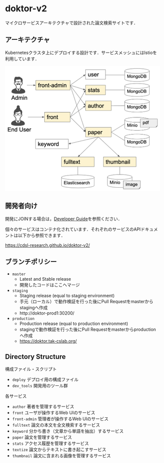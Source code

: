 # doktor-v2

マイクロサービスアーキテクチャで設計された論文検索サイトです．

## アーキテクチャ

Kubernetesクラスタ上にデプロイする設計です．サービスメッシュにはIstioを利用しています．

<img src="doktor-v2.png" width="600" alt="doktor-v2 architecture">

## 開発者向け

開発にJOINする場合は，[Developer Guide](./DEVELOP_GUIDE.md)を参照ください．

個々のサービスはコンテナ化されています．それぞれのサービスのAPIドキュメントは以下から参照できます．

https://cdsl-research.github.io/doktor-v2/

## ブランチポリシー

- `master`
  - Latest and Stable release
  - 開発したコードはここへマージ
- `staging`
  - Staging release (equal to staging environment)
  - 手元（ローカル）で動作検証を行った後にPull Requestをmasterからstagingへ作成
  - http://doktor-prod1:30200/
- `production`
  - Production release (equal to production environment)
  - stagingで動作検証を行った後にPull Requestをmasterからproductionへ作成
  - https://doktor.tak-cslab.org/

## Directory Structure

構成ファイル・スクリプト

- `deploy` デプロイ用の構成ファイル
- `dev_tools` 開発用のツール群

各サービス

- `author` 著者を管理するサービス
- `front` ユーザが操作するWeb UIのサービス
- `front-admin` 管理者が操作するWeb UIのサービス
- `fulltext` 論文の本文を全文検索するサービス
- `keyword` 分かち書き（文章から単語を抽出）するサービス
- `paper` 論文を管理するサービス
- `stats` アクセス履歴を管理するサービス
- `textize` 論文からテキストに書き起こすサービス
- `thumbnail` 論文に含まれる画像を管理するサービス

